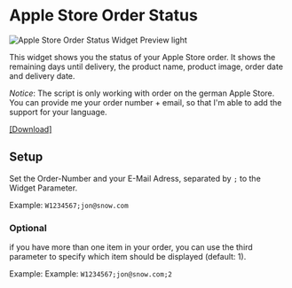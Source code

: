 # Apple Store Order Status
![Apple Store Order Status Widget Preview light](https://raw.githubusercontent.com/ThisIsBenny/iOS-Widgets/main/Apple-Order-Status/previewLight.jpeg)

This widget shows you the status of your Apple Store order. It shows the remaining days until delivery, the product name, product image, order date and delivery date.

_Notice_: The script is only working with order on the german Apple Store. You can provide me your order number + email, so that I'm able to add the support for your language.

[[Download]](https://raw.githubusercontent.com/ThisIsBenny/iOS-Widgets/main/Apple-Order-Status/Apple-Store-Order-Status.js)

## Setup
Set the Order-Number and your E-Mail Adress, separated by `;` to the Widget Parameter.

Example: `W1234567;jon@snow.com`

### Optional
if you have more than one item in your order, you can use the third parameter to specify which item should be displayed (default: 1).

Example: Example: `W1234567;jon@snow.com;2`
